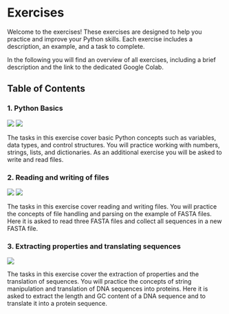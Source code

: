 # Exercises

Welcome to the exercises! These exercises are designed to help you practice and improve your Python skills. Each exercise includes a description, an example, and a task to complete.

In the following you will find an overview of all exercises, including a brief description and the link to the dedicated Google Colab.

## Table of Contents

### 1. Python Basics

[![](https://colab.research.google.com/assets/colab-badge.svg)](https://colab.research.google.com/github/JR-1991/PythonProgramming2025/blob/master/exercises/Exercise001.ipynb) [![](https://img.shields.io/badge/Go_to_solution-blue)](https://jr-1991.github.io/PythonProgramming2025/solutions/Exercise001)

The tasks in this exercise cover basic Python concepts such as variables, data types, and control structures. You will practice working with numbers, strings, lists, and dictionaries. As an additional exercise you will be asked to write and read files.

### 2. Reading and writing of files

[![](https://colab.research.google.com/assets/colab-badge.svg)](https://colab.research.google.com/github/JR-1991/PythonProgramming2025/blob/master/exercises/Exercise002.ipynb) [![](https://img.shields.io/badge/Go_to_solution-blue)](https://jr-1991.github.io/PythonProgramming2025/solutions/Exercise002/)

The tasks in this exercise cover reading and writing files. You will practice the concepts of file handling and parsing on the example of FASTA files. Here it is asked to read three FASTA files and collect all sequences in a new FASTA file.

### 3. Extracting properties and translating sequences

[![](https://colab.research.google.com/assets/colab-badge.svg)](https://colab.research.google.com/github/JR-1991/PythonProgramming2025/blob/master/exercises/Exercise003.ipynb)

The tasks in this exercise cover the extraction of properties and the translation of sequences. You will practice the concepts of string manipulation and translation of DNA sequences into proteins. Here it is asked to extract the length and GC content of a DNA sequence and to translate it into a protein sequence.
